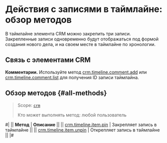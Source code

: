 # Действия с записями в таймлайне: обзор методов

В таймлайне элемента CRM можно закрепить три записи. Закрепленные записи одновременно будут отображаться под формой создания нового дела, и на своем месте в таймлайне по хронологии.

## Связь с элементами CRM

**Комментарии.** Используйте метод [crm.timeline.comment.add](../comments/crm-timeline-comment-add.md) или [crm.timeline.comment.list](../comments/crm-timeline-comment-list.md) для получения ID записи таймлайна.

## Обзор методов {#all-methods}

> Scope: [`crm`](../../../scopes/permissions.md)
>
> Кто может выполнять метод: любой пользователь

#|
|| **Метод** | **Описание** ||
|| [crm.timeline.item.pin](./crm-timeline-item-pin.md) | Закрепляет запись в таймлайне ||
|| [crm.timeline.item.unpin](./crm-timeline-item-unpin.md) | Открепляет запись в таймлайне ||
|#

